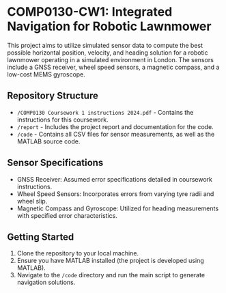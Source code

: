 # COMP0130-CW1: Integrated Navigation for Robotic Lawnmower

This project aims to utilize simulated sensor data to compute the best possible horizontal position, velocity, and heading solution for a robotic lawnmower operating in a simulated environment in London. The sensors include a GNSS receiver, wheel speed sensors, a magnetic compass, and a low-cost MEMS gyroscope.

## Repository Structure


- `/COMP0130 Coursework 1 instructions 2024.pdf` - Contains the instructions for this coursework.
- `/report` - Includes the project report and documentation for the code.
- `/code` - Contains all CSV files for sensor measurements, as well as the MATLAB source code.

## Sensor Specifications

- GNSS Receiver: Assumed error specifications detailed in coursework instructions.
- Wheel Speed Sensors: Incorporates errors from varying tyre radii and wheel slip.
- Magnetic Compass and Gyroscope: Utilized for heading measurements with specified error characteristics.

## Getting Started

1. Clone the repository to your local machine.
2. Ensure you have MATLAB installed (the project is developed using MATLAB).
3. Navigate to the `/code` directory and run the main script to generate navigation solutions.